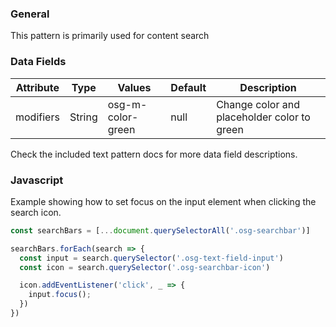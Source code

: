 ### General
This pattern is primarily used for content search

### Data Fields
| Attribute | Type | Values | Default | Description |
|---|---|---|---|---|
| modifiers | String | osg-m-color-green | null | Change color and placeholder color to green |

Check the included text pattern docs for more data field descriptions.

### Javascript
Example showing how to set focus on the input element when clicking the search icon.
```javascript
const searchBars = [...document.querySelectorAll('.osg-searchbar')]

searchBars.forEach(search => {
  const input = search.querySelector('.osg-text-field-input')
  const icon = search.querySelector('.osg-searchbar-icon')

  icon.addEventListener('click', _ => {
    input.focus();
  })
})
```
